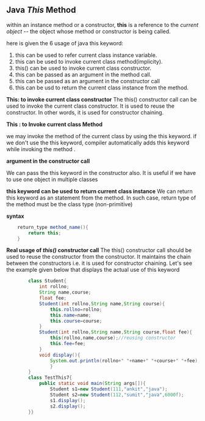 ## Java _This_ Method

within an instance method or a constructor, **this** is a reference to the _current object_ -- the object whose method or constructor is being called.

here is given the 6 usage of java this keyword:

1. this can be used to refer current class instance variable.
2. this can be used to invoke current class method(implicity).
3. this() can be used to invoke current class constructor.
4. this can be passed as an argument in the method call.
5. this can be passed as an argument in the constructor call
6. this can be usd to return the current class instance from the method.

**This: to invoke current class constructor**
The this() constructor call can be used to invoke the current class constructor. It is used to reuse the constructor. In other words, it is used for constructor chaining.

**This : to Invoke current class Method**

we may invoke the method of the current class by using the this keyword. if we don't use the this keyword, compiler automatically adds this keyword while invoking the method .

**argument in the constructor call**

We can pass the this keyword in the constructor also. It is useful if we have to use one object in multiple classes

**this keyword can be used to return current class instance**
We can return this keyword as an statement from the method. In such case, return type of the method must be the class type (non-primitive)

**syntax**

```java
    return_type method_name(){
        return this;
    }
```

**Real usage of _this()_ constructor call**
The this() constructor call should be used to reuse the constructor from the constructor. It maintains the chain between the constructors i.e. it is used for constructor chaining. Let's see the example given below that displays the actual use of this keyword

```java
        class Student{
            int rollno;
            String name,course;
            float fee;
            Student(int rollno,String name,String course){
                this.rollno=rollno;
                this.name=name;
                this.course=course;
            }
            Student(int rollno,String name,String course,float fee){
                this(rollno,name,course);//reusing constructor
                this.fee=fee;
            }
            void display(){
                System.out.println(rollno+" "+name+" "+course+" "+fee);
                }
        }
        class TestThis7{
            public static void main(String args[]){
                Student s1=new Student(111,"ankit","java");
                Student s2=new Student(112,"sumit","java",6000f);
                s1.display();
                s2.display();
        }}

```
